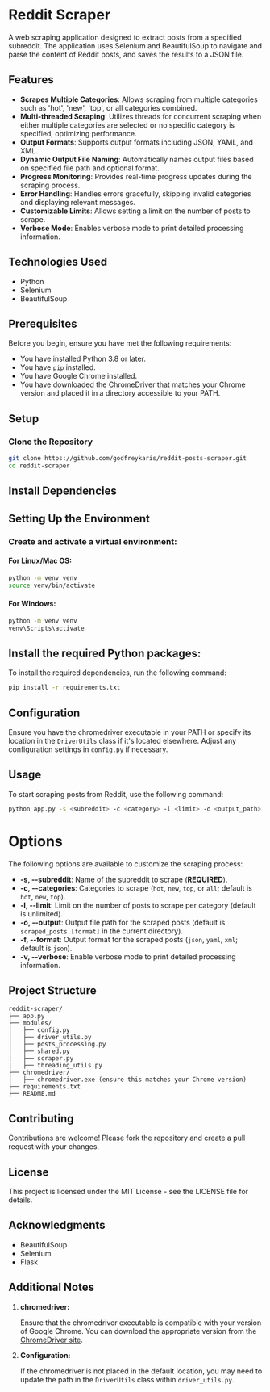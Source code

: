 # Reddit Scraper

A web scraping application designed to extract posts from a specified subreddit. The application uses Selenium and BeautifulSoup to navigate and parse the content of Reddit posts, and saves the results to a JSON file.

## Features

- **Scrapes Multiple Categories**: Allows scraping from multiple categories such as 'hot', 'new', 'top', or all categories combined.
- **Multi-threaded Scraping**: Utilizes threads for concurrent scraping when either multiple categories are selected or no specific category is specified, optimizing performance.
- **Output Formats**: Supports output formats including JSON, YAML, and XML.
- **Dynamic Output File Naming**: Automatically names output files based on specified file path and optional format.
- **Progress Monitoring**: Provides real-time progress updates during the scraping process.
- **Error Handling**: Handles errors gracefully, skipping invalid categories and displaying relevant messages.
- **Customizable Limits**: Allows setting a limit on the number of posts to scrape.
- **Verbose Mode**: Enables verbose mode to print detailed processing information.


## Technologies Used

- Python
- Selenium
- BeautifulSoup

## Prerequisites

Before you begin, ensure you have met the following requirements:

- You have installed Python 3.8 or later.
- You have `pip` installed.
- You have Google Chrome installed.
- You have downloaded the ChromeDriver that matches your Chrome version and placed it in a directory accessible to your PATH.

## Setup

### Clone the Repository

```sh
git clone https://github.com/godfreykaris/reddit-posts-scraper.git
cd reddit-scraper
```

## Install Dependencies

## Setting Up the Environment

### Create and activate a virtual environment:

#### For Linux/Mac OS:

```bash
python -m venv venv
source venv/bin/activate
```

#### For Windows:
```bash
python -m venv venv
venv\Scripts\activate
```

## Install the required Python packages:

To install the required dependencies, run the following command:

```bash
pip install -r requirements.txt
```

## Configuration
Ensure you have the chromedriver executable in your PATH or specify its location in the `DriverUtils` class if it's located elsewhere.
Adjust any configuration settings in `config.py` if necessary.


## Usage
To start scraping posts from Reddit, use the following command:

```bash
python app.py -s <subreddit> -c <category> -l <limit> -o <output_path> -f <format> -v
```

# Options

The following options are available to customize the scraping process:

- **-s, --subreddit**: Name of the subreddit to scrape (**REQUIRED**).
- **-c, --categories**: Categories to scrape (`hot`, `new`, `top`, or `all`; default is `hot`, `new`, `top`).
- **-l, --limit**: Limit on the number of posts to scrape per category (default is unlimited).
- **-o, --output**: Output file path for the scraped posts (default is `scraped_posts.[format]` in the current directory).
- **-f, --format**: Output format for the scraped posts (`json`, `yaml`, `xml`; default is `json`).
- **-v, --verbose**: Enable verbose mode to print detailed processing information.


## Project Structure
```
reddit-scraper/
├── app.py
├── modules/
│   ├── config.py
│   ├── driver_utils.py
│   ├── posts_processing.py
│   ├── shared.py
|   ├── scraper.py
|   ├── threading_utils.py
├── chromedriver/
│   ├── chromedriver.exe (ensure this matches your Chrome version)
├── requirements.txt
├── README.md
```

## Contributing
Contributions are welcome! Please fork the repository and create a pull request with your changes.

## License
This project is licensed under the MIT License - see the LICENSE file for details.

## Acknowledgments
- BeautifulSoup
- Selenium
- Flask

## Additional Notes

1. **chromedriver:**

   Ensure that the chromedriver executable is compatible with your version of Google Chrome. You can download the appropriate version from the [ChromeDriver site](https://developer.chrome.com/docs/chromedriver/downloads).

2. **Configuration:**

   If the chromedriver is not placed in the default location, you may need to update the path in the `DriverUtils` class within `driver_utils.py`.
